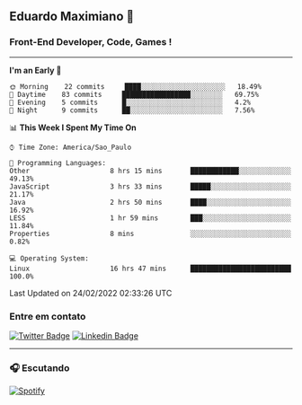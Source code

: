 ## Eduardo Maximiano 👋

### Front-End Developer, Code, Games !

---

<!--START_SECTION:waka-->
**I'm an Early 🐤** 

```text
🌞 Morning    22 commits     ████░░░░░░░░░░░░░░░░░░░░░   18.49% 
🌆 Daytime    83 commits     █████████████████░░░░░░░░   69.75% 
🌃 Evening    5 commits      █░░░░░░░░░░░░░░░░░░░░░░░░   4.2% 
🌙 Night      9 commits      ██░░░░░░░░░░░░░░░░░░░░░░░   7.56%

```


📊 **This Week I Spent My Time On** 

```text
⌚︎ Time Zone: America/Sao_Paulo

💬 Programming Languages: 
Other                    8 hrs 15 mins       ████████████░░░░░░░░░░░░░   49.13% 
JavaScript               3 hrs 33 mins       █████░░░░░░░░░░░░░░░░░░░░   21.17% 
Java                     2 hrs 50 mins       ████░░░░░░░░░░░░░░░░░░░░░   16.92% 
LESS                     1 hr 59 mins        ███░░░░░░░░░░░░░░░░░░░░░░   11.84% 
Properties               8 mins              ░░░░░░░░░░░░░░░░░░░░░░░░░   0.82%

💻 Operating System: 
Linux                    16 hrs 47 mins      █████████████████████████   100.0%

```


 Last Updated on 24/02/2022 02:33:26 UTC
<!--END_SECTION:waka-->

### Entre em contato

[![Twitter Badge](https://img.shields.io/badge/-@edmaxi-1ca0f1?style=flat-square&labelColor=1ca0f1&logo=twitter&logoColor=white&link=https://twitter.com/edmaxi)](https://twitter.com/edmaxi)
[![Linkedin Badge](https://img.shields.io/badge/-Eduardo_Maximiano-0077B5?style=flat-square&logo=Linkedin&logoColor=white&link=https://www.linkedin.com/in/maximiano-eduardo)](https://www.linkedin.com/in/maximiano-eduardo)

---

### 🎧 Escutando
[![Spotify](https://novatorem-sandy.vercel.app/api/spotify)](https://open.spotify.com/user/comgigo)
